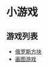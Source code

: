# 小游戏
## 游戏列表
* [俄罗斯方块](https://github.com/iamjoel/minigame/blob/master/tetris)
* [画图游戏](https://github.com/iamjoel/minigame/blob/master/draw)